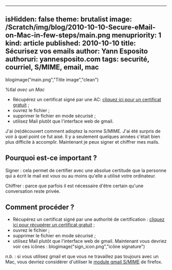 -----
isHidden:       false
theme: brutalist
image: /Scratch/img/blog/2010-10-10-Secure-eMail-on-Mac-in-few-steps/main.png
menupriority:   1
kind:           article
published: 2010-10-10
title: Sécurisez vos emails
author: Yann Esposito
authoruri: yannesposito.com
tags:  securité, courriel, S/MIME, email, mac
-----

blogimage("main.png","Title image","clean")

<div class="intro">

%tlal _avec un Mac_ 

- Récupérez un certificat signé par une AC: [cliquez ici pour un certificat gratuit](http://www.instantssl.com/ssl-certificate-products/free-email-certificate.html) ;
- ouvrez le fichier ;
- supprimer le fichier en mode sécurisé ;
- utilisez Mail plutôt que l'interface web de gmail.

</div>

J'ai (re)découvert comment adoptez la norme S/MIME. 
J'ai été surpris de voir à quel point ce fut aisé.
Il y a seulement quelques années c'était bien plus difficile à accomplir.
Maintenant je peux signer et chiffrer mes mails.

## Pourquoi est-ce important ?

Signer : cela permet de certifier avec une absolue certitude que la personne qui a écrit le mail est _vous_ ou au moins qu'elle a utilisé votre ordinateur.

Chiffrer : parce que parfois il est nécessaire d'être certain qu'une conversation reste privée.

## Comment procéder ?

- Récupérez un certificat signé par une authorité de certification : [cliquez ici pour récupérer un certificat gratuit](http://www.instantssl.com/ssl-certificate-products/free-email-certificate.html) ;
- ouvrez le fichier ;
- supprimer le fichier en mode sécurisé ;
- utilisez Mail plutôt que l'interface web de gmail.
  Maintenant vous devriez voir ces icônes : 
  blogimage("sign_icon.png","icône signature")

_n.b._ : si vous utilisez gmail et que vous ne travaillez pas toujours avec un Mac, vous devriez considérer d'utiliser le [module gmail S/MIME](https://addons.mozilla.org/firefox/addon/592) de firefox.
